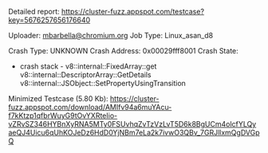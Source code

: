 Detailed report: https://cluster-fuzz.appspot.com/testcase?key=5676257656176640

Uploader: mbarbella@chromium.org
Job Type: Linux_asan_d8

Crash Type: UNKNOWN
Crash Address: 0x00029fff8001
Crash State:
  - crash stack -
  v8::internal::FixedArray::get
  v8::internal::DescriptorArray::GetDetails
  v8::internal::JSObject::SetPropertyUsingTransition
  

Minimized Testcase (5.80 Kb): https://cluster-fuzz.appspot.com/download/AMIfv94a6muYAcu-f7kKtzp1qfbrWuyG9tOvYXRteIio-vZRvSZ346HYBnXyRNA5MTy0FSUvhqZvTzVzLvT5D6k8BgUCm4olcfYLQyaeQJ4Uicu6qUhKOJeDz6HdD0YjNBm7eLa2k7ivwO3QBv_7GRJllxmQgDVGpQ